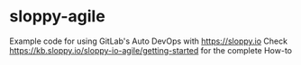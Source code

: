 # sloppy-agile

Example code for using GitLab's Auto DevOps with https://sloppy.io
Check https://kb.sloppy.io/sloppy-io-agile/getting-started for the complete How-to